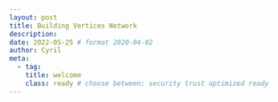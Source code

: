 ```yaml
---
layout: post
title: Building Vertices Network
description: 
date: 2022-05-25 # format 2020-04-02
author: Cyril
meta: 
  - tag:
    title: welcome
    class: ready # choose between: security trust optimized ready
---
```


